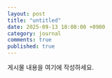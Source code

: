 ```yaml
---
layout: post
title: "untitled"
date: 2025-09-13 10:00:00 +0900
category: journal
comments: true
published: true
---
```


게시물 내용을 여기에 작성하세요.
